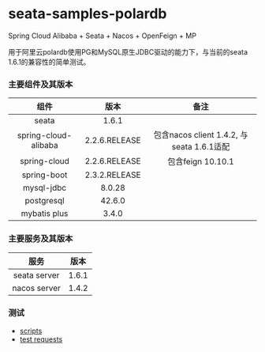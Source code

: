 # seata-samples-polardb

Spring Cloud Alibaba + Seata + Nacos + OpenFeign + MP

用于阿里云polardb使用PG和MySQL原生JDBC驱动的能力下，与当前的seata 1.6.1的兼容性的简单测试。

### 主要组件及其版本

|          组件          |      版本       |                  备注                  |
|:--------------------:|:-------------:|:------------------------------------:|
|        seata         |     1.6.1     |                                      |
| spring-cloud-alibaba | 2.2.6.RELEASE | 包含nacos client 1.4.2, 与seata 1.6.1适配 |
|     spring-cloud     | 2.2.6.RELEASE |           包含feign 10.10.1            |
|     spring-boot      | 2.3.2.RELEASE |                                      |
|      mysql-jdbc      |    8.0.28     |                                      |
|      postgresql      |    42.6.0     |                                      |
|     mybatis plus     |     3.4.0     |                                      |

### 主要服务及其版本

|      服务      |  版本   | 
|:------------:|:-----:|
| seata server | 1.6.1 | 
| nacos server | 1.4.2 |

### 测试

- [scripts](scripts)
- [test requests](test.http)